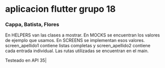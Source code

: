 # aplicacion flutter grupo 18
### Cappa, Batista, Flores

En HELPERS van las clases a mostrar.
En MOCKS se encuentran los valores de ejemplo que usamos.
En SCREENS se implementan esos valores. screen_apellido1 contiene listas completas y screen_apellido2 contiene cada entrada individual.
Las rutas utilizadas se encuentran en el main.

Testeado en API 35|

